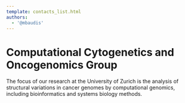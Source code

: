 ```yaml
---
template: contacts_list.html
authors:
  - '@mbaudis'
---
```


# Computational Cytogenetics and Oncogenomics Group

The focus of our research at the University of Zurich is the analysis of structural variations in cancer genomes by computational genomics, including bioinformatics and systems biology methods.

<object id="map" width="100%" height="500px" standby="loading data, please wait..." data="https://progenetix.org/services/geolocations?map_w_px=600&map_h_px=480&marker_type=marker&file=https://raw.githubusercontent.com/baudisgroup/baudisgroup.github.io/master/docs/group/people.tsv&debug=&output=map"></object>
